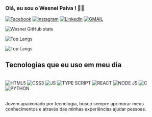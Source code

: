 ### Olá, eu sou o Wesnei Paiva ! 👋🏻

[![Facebook](https://img.shields.io/badge/Facebook-1877F2?style=for-the-badge&logo=facebook&logoColor=white)](https://www.facebook.com/wesney.paiva?mibextid=ZbWKwL)
[![Instagram](https://img.shields.io/badge/Instagram-E4405F?style=for-the-badge&logo=instagram&logoColor=white)](https://www.instagram.com/wesney_paiva?igsh=N3M3NTI5cHJybml0)
[![Linkedln](	https://img.shields.io/badge/LinkedIn-0077B5?style=for-the-badge&logo=linkedin&logoColor=white)](https://www.linkedin.com/in/wesnei-paiva-98539a292)
[![GMAIL](https://img.shields.io/badge/Gmail-D14836?style=for-the-badge&logo=gmail&logoColor=white)](https://wesneipaiva@gmail.com)


![Wesnei GitHub stats](https://github-readme-stats.vercel.app/api?username=Wesnei&show_icons=true&theme=radical)

[![Top Langs](https://github-readme-stats.vercel.app/api/top-langs/?username=Wesnei)](https://github.com/anuraghazra/github-readme-stats) 

![Top Langs](https://github-readme-stats.vercel.app/api/top-langs/?username=anuraghazra&hide_progress=true)


## Tecnologias que eu uso em meu dia

<div style="display: inline_block"><br/>
<img align="center" alt="HTML5" src="https://img.shields.io/badge/HTML5-E34F26?style=for-the-badge&logo=html5&logoColor=white"/>
<img align="center" alt="CSS3" src="https://img.shields.io/badge/CSS3-1572B6?style=for-the-badge&logo=css3&logoColor=white"/>
<img align="center" alt="JS" src="https://img.shields.io/badge/JavaScript-323330?style=for-the-badge&logo=javascript&logoColor=F7DF1E"/>
<img align="center" alt="TYPE SCRIPT" src="https://img.shields.io/badge/TypeScript-007ACC?style=for-the-badge&logo=typescript&logoColor=white"/>
<img align="center" alt="REACT" src="https://img.shields.io/badge/React-20232A?style=for-the-badge&logo=react&logoColor=61DAFB"/>
<img align="center" alt="NODE JS" src="https://img.shields.io/badge/Node.js-43853D?style=for-the-badge&logo=node.js&logoColor=white"/>
<img align="center" alt="C" src="https://img.shields.io/badge/C-00599C?style=for-the-badge&logo=c&logoColor=white"/>
<img align="center" alt="PYTHON" src="https://img.shields.io/badge/Python-14354C?style=for-the-badge&logo=python&logoColor=white"/>
</div><br>

Jovem apaixonado por tecnologia, busco sempre aprimorar meus conhecimentos e através das minhas experiências ajudar pessoas.



